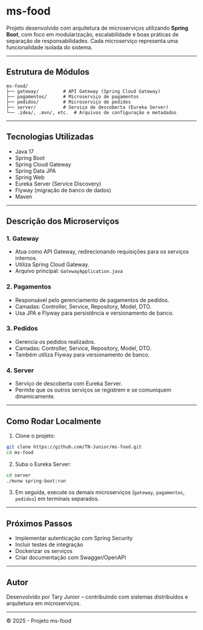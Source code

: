 
# ms-food

Projeto desenvolvido com arquitetura de microserviços utilizando **Spring Boot**, com foco em modularização, escalabilidade e boas práticas de separação de responsabilidades. Cada microserviço representa uma funcionalidade isolada do sistema.

---

## Estrutura de Módulos

```
ms-food/
├── gateway/         # API Gateway (Spring Cloud Gateway)
├── pagamentos/      # Microserviço de pagamentos
├── pedidos/         # Microserviço de pedidos
├── server/          # Serviço de descoberta (Eureka Server)
└── .idea/, .mvn/, etc.  # Arquivos de configuração e metadados
```

---

## Tecnologias Utilizadas

- Java 17
- Spring Boot
- Spring Cloud Gateway
- Spring Data JPA
- Spring Web
- Eureka Server (Service Discovery)
- Flyway (migração de banco de dados)
- Maven

---

## Descrição dos Microserviços

### 1. Gateway
- Atua como API Gateway, redirecionando requisições para os serviços internos.
- Utiliza Spring Cloud Gateway.
- Arquivo principal: `GatewayApplication.java`

### 2. Pagamentos
- Responsável pelo gerenciamento de pagamentos de pedidos.
- Camadas: Controller, Service, Repository, Model, DTO.
- Usa JPA e Flyway para persistência e versionamento de banco.

### 3. Pedidos
- Gerencia os pedidos realizados.
- Camadas: Controller, Service, Repository, Model, DTO.
- Também utiliza Flyway para versionamento de banco.

### 4. Server
- Serviço de descoberta com Eureka Server.
- Permite que os outros serviços se registrem e se comuniquem dinamicamente.

---

## Como Rodar Localmente

1. Clone o projeto:
```bash
git clone https://github.com/TN-Junior/ms-food.git
cd ms-food
```

2. Suba o Eureka Server:
```bash
cd server
./mvnw spring-boot:run
```

3. Em seguida, execute os demais microserviços (`gateway`, `pagamentos`, `pedidos`) em terminais separados.

---

## Próximos Passos

- Implementar autenticação com Spring Security
- Incluir testes de integração
- Dockerizar os serviços
- Criar documentação com Swagger/OpenAPI

---

## Autor

Desenvolvido por Tary Junior – contribuindo com sistemas distribuídos e arquitetura em microserviços.

---

© 2025 - Projeto ms-food
